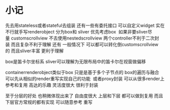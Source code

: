 # 小记

先去用stateless或者stateful去组装 还有一些有委托接口 可以自定义widget 实在不行就手写renderobject 分为box和 sliver 优先考虑box  如果非要sliver尽量 customscrollview 不去使用nestedscrollview 两个controller不利于二次封装 而且复杂不利于理解 还有 一般情况下 可以都可以转化倒customscrollview的 而且sliver丰富 更利于理解

box是笛卡尔坐标系 sliver可以理解为无限布局中的笛卡尔在视窗做偏移 

containerrenderobject类似于box 只是是基于多个子节点的 box的遍历与融合 
可以先从相似的render重写实现自己的功能 
或者proxy封装 可以从很多render上参考和复用 高达的乐趣 灵活度很大 很利于封装

至于分层的好处 也稍微体现出来了 自由度很大 上层和下层 都可以做到复用 而且下层官方常规的都有实现 可以随意参考 重写